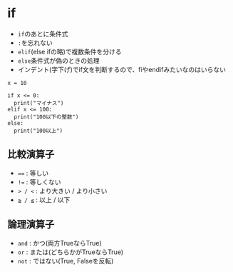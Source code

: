 # if

- `if`のあとに条件式
- `:`を忘れない
- `elif`(else ifの略)で複数条件を分ける
- `else`条件式が偽のときの処理
- インデント(字下げ)でif文を判断するので、fiやendifみたいなのはいらない

```
x = 10

if x <= 0:
  print("マイナス")
elif x <= 100:
  print("100以下の整数")
else:
  print("100以上")
```

## 比較演算子

- `==` : 等しい
- `!=` : 等しくない
- `> / <` : より大きい / より小さい
- `≧ / ≦`  : 以上 / 以下

## 論理演算子

- `and` : かつ(両方TrueならTrue)
- `or` : または(どちらかがTrueならTrue)
- `not` : ではない(True, Falseを反転)

